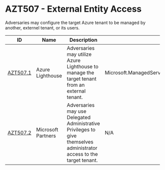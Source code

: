 # AZT507 - External Entity Access                                                                                           

Adversaries may configure the target Azure tenant to be managed by another, externel tenant, or its users.

|ID                      |Name             |Description                                                                                                            |Action                                            |Resources         |
|------------------------|-----------------|-----------------------------------------------------------------------------------------------------------------------|--------------------------------------------------|------------------|
|[AZT507.1](AZT507-1.md)   |Azure Lighthouse|Adversaries may utilize Azure Lighthouse to manage the target tenant from an external tenant.     |Microsoft.ManagedServices/registrationAssignments/Write                  |AzureAD |
|[AZT507.2](AZT507-2.md)   |Microsoft Partners|Adversaries may use Delegated Administrative Privileges to give themselves administrator access to the target tenant.|N/A                   |AzureAD |

